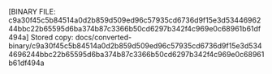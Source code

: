[BINARY FILE: c9a30f45c5b84514a0d2b859d509ed96c57935cd6736d9f15e3d5344696244bbc22b65595d6ba374b87c3366b50cd6297b342f4c969e0c68961b61df494a]
Stored copy: docs/converted-binary/c9a30f45c5b84514a0d2b859d509ed96c57935cd6736d9f15e3d5344696244bbc22b65595d6ba374b87c3366b50cd6297b342f4c969e0c68961b61df494a
